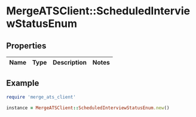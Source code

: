 # MergeATSClient::ScheduledInterviewStatusEnum

## Properties

| Name | Type | Description | Notes |
| ---- | ---- | ----------- | ----- |

## Example

```ruby
require 'merge_ats_client'

instance = MergeATSClient::ScheduledInterviewStatusEnum.new()
```

